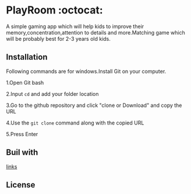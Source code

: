 # PlayRoom  :octocat:

A simple gaming app which will help kids to improve their memory,concentration,attention to details and more.Matching game which will be probably best for 2-3 years old kids.

## **Installation**

Following commands are for windows.Install Git on your computer.

1.Open Git bash

2.Input `cd` and add your folder location

3.Go to the github repository and click "clone or Download" and copy the URL

4.Use the `git clone` command along with the copied URL

5.Press Enter 

## **Buil with**

[links]()

## **License**



